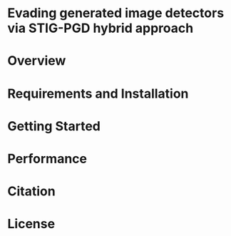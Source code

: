 # Evading generated image detectors via STIG-PGD hybrid approach
# Overview
# Requirements and Installation
# Getting Started
# Performance
# Citation
# License

